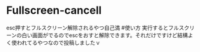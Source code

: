 # Fullscreen-cancell
esc押すとフルスクリーン解除されるやつ自己満
#使い方
実行するとフルスクリーンの白い画面がでるのでescをおすと解除できます。それだけですけど結構よく使われてるやつなので投稿しましたｖ
